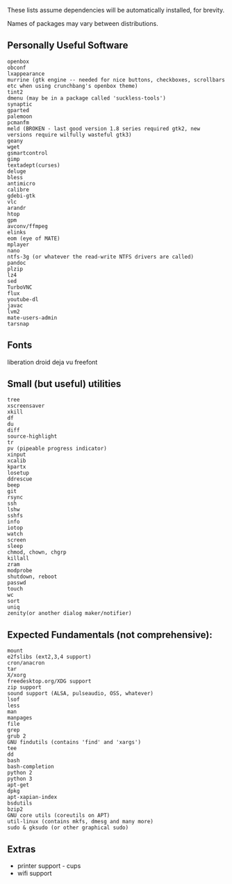 These lists assume dependencies will be automatically installed, for brevity.

Names of packages may vary between distributions.


Personally Useful Software
-----

```
openbox
obconf
lxappearance
murrine (gtk engine -- needed for nice buttons, checkboxes, scrollbars etc when using crunchbang's openbox theme)
tint2
dmenu (may be in a package called 'suckless-tools')
synaptic
gparted
palemoon
pcmanfm
meld (BROKEN - last good version 1.8 series required gtk2, new versions require wilfully wasteful gtk3)
geany
wget
gsmartcontrol
gimp
textadept(curses)
deluge
bless
antimicro
calibre
gdebi-gtk
vlc
arandr
htop
gpm
avconv/ffmpeg
elinks
eom (eye of MATE)
mplayer
nano
ntfs-3g (or whatever the read-write NTFS drivers are called)
pandoc
plzip
lz4
sed
TurboVNC
flux
youtube-dl
javac
lvm2
mate-users-admin
tarsnap
```

Fonts
----
liberation
droid
deja vu
freefont

Small (but useful) utilities
----

```
tree
xscreensaver
xkill
df
du
diff
source-highlight
tr
pv (pipeable progress indicator)
xinput
xcalib
kpartx
losetup
ddrescue
beep
git
rsync
ssh
lshw
sshfs
info
iotop
watch
screen
sleep
chmod, chown, chgrp
killall
zram
modprobe
shutdown, reboot
passwd
touch
wc
sort
uniq
zenity(or another dialog maker/notifier)
```

Expected Fundamentals (not comprehensive):
---

```
mount
e2fslibs (ext2,3,4 support)
cron/anacron
tar
X/xorg
freedesktop.org/XDG support
zip support
sound support (ALSA, pulseaudio, OSS, whatever)
lsof
less
man
manpages
file
grep
grub 2
GNU findutils (contains 'find' and 'xargs')
tee
dd
bash
bash-completion
python 2
python 3
apt-get
dpkg
apt-xapian-index
bsdutils
bzip2
GNU core utils (coreutils on APT)
util-linux (contains mkfs, dmesg and many more)
sudo & gksudo (or other graphical sudo)
```

Extras
----


* printer support - cups
* wifi support

